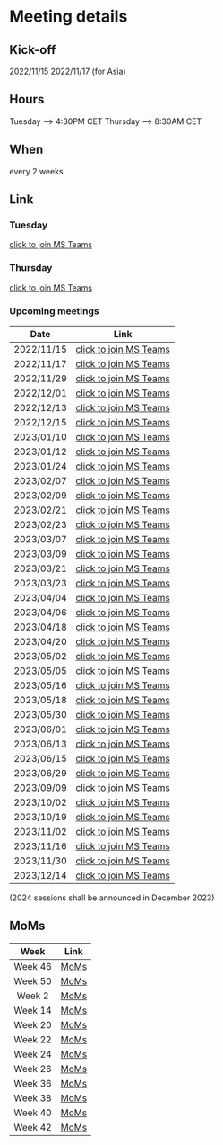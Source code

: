 # Meeting details

## Kick-off

2022/11/15
2022/11/17 (for Asia)

## Hours

Tuesday --> 4:30PM CET
Thursday --> 8:30AM CET

## When

every 2 weeks

## Link

### Tuesday

[click to join MS Teams](https://teams.microsoft.com/l/meetup-join/19%3ameeting_ZWQ4OGE0ZGUtYjY2MC00MjBiLWFmYzItNWRjMmQyN2JjYmZl%40thread.v2/0?context=%7b%22Tid%22%3a%22a1859c9b-6466-499c-adbc-ddbcb69c97dd%22%2c%22Oid%22%3a%227716fdb3-6a83-4680-90c5-a32f08253ae4%22%7d)

### Thursday

[click to join MS Teams](https://teams.microsoft.com/l/meetup-join/19%3ameeting_NzIxMmIzM2YtYTU3ZS00NDUwLTg0MTktZjExNmVlZjU3ZDA1%40thread.v2/0?context=%7b%22Tid%22%3a%22a1859c9b-6466-499c-adbc-ddbcb69c97dd%22%2c%22Oid%22%3a%227716fdb3-6a83-4680-90c5-a32f08253ae4%22%7d)

### Upcoming meetings

|Date|Link|
|---|---|
|2022/11/15|[click to join MS Teams](https://teams.microsoft.com/l/meetup-join/19%3ameeting_ZWQ4OGE0ZGUtYjY2MC00MjBiLWFmYzItNWRjMmQyN2JjYmZl%40thread.v2/0?context=%7b%22Tid%22%3a%22a1859c9b-6466-499c-adbc-ddbcb69c97dd%22%2c%22Oid%22%3a%227716fdb3-6a83-4680-90c5-a32f08253ae4%22%7d)|
|2022/11/17|[click to join MS Teams](https://teams.microsoft.com/l/meetup-join/19%3ameeting_NzIxMmIzM2YtYTU3ZS00NDUwLTg0MTktZjExNmVlZjU3ZDA1%40thread.v2/0?context=%7b%22Tid%22%3a%22a1859c9b-6466-499c-adbc-ddbcb69c97dd%22%2c%22Oid%22%3a%227716fdb3-6a83-4680-90c5-a32f08253ae4%22%7d)|
|2022/11/29|[click to join MS Teams](https://teams.microsoft.com/l/meetup-join/19%3ameeting_ZWQ4OGE0ZGUtYjY2MC00MjBiLWFmYzItNWRjMmQyN2JjYmZl%40thread.v2/0?context=%7b%22Tid%22%3a%22a1859c9b-6466-499c-adbc-ddbcb69c97dd%22%2c%22Oid%22%3a%227716fdb3-6a83-4680-90c5-a32f08253ae4%22%7d)|
|2022/12/01|[click to join MS Teams](https://teams.microsoft.com/l/meetup-join/19%3ameeting_NzIxMmIzM2YtYTU3ZS00NDUwLTg0MTktZjExNmVlZjU3ZDA1%40thread.v2/0?context=%7b%22Tid%22%3a%22a1859c9b-6466-499c-adbc-ddbcb69c97dd%22%2c%22Oid%22%3a%227716fdb3-6a83-4680-90c5-a32f08253ae4%22%7d)|
|2022/12/13|[click to join MS Teams](https://teams.microsoft.com/l/meetup-join/19%3ameeting_ZWQ4OGE0ZGUtYjY2MC00MjBiLWFmYzItNWRjMmQyN2JjYmZl%40thread.v2/0?context=%7b%22Tid%22%3a%22a1859c9b-6466-499c-adbc-ddbcb69c97dd%22%2c%22Oid%22%3a%227716fdb3-6a83-4680-90c5-a32f08253ae4%22%7d)|
|2022/12/15|[click to join MS Teams](https://teams.microsoft.com/l/meetup-join/19%3ameeting_NzIxMmIzM2YtYTU3ZS00NDUwLTg0MTktZjExNmVlZjU3ZDA1%40thread.v2/0?context=%7b%22Tid%22%3a%22a1859c9b-6466-499c-adbc-ddbcb69c97dd%22%2c%22Oid%22%3a%227716fdb3-6a83-4680-90c5-a32f08253ae4%22%7d)|
|2023/01/10|[click to join MS Teams](https://teams.microsoft.com/l/meetup-join/19%3ameeting_NzIxMmIzM2YtYTU3ZS00NDUwLTg0MTktZjExNmVlZjU3ZDA1%40thread.v2/0?context=%7b%22Tid%22%3a%22a1859c9b-6466-499c-adbc-ddbcb69c97dd%22%2c%22Oid%22%3a%227716fdb3-6a83-4680-90c5-a32f08253ae4%22%7d)|
|2023/01/12|[click to join MS Teams](https://teams.microsoft.com/l/meetup-join/19%3ameeting_NzIxMmIzM2YtYTU3ZS00NDUwLTg0MTktZjExNmVlZjU3ZDA1%40thread.v2/0?context=%7b%22Tid%22%3a%22a1859c9b-6466-499c-adbc-ddbcb69c97dd%22%2c%22Oid%22%3a%227716fdb3-6a83-4680-90c5-a32f08253ae4%22%7d)|
|2023/01/24|[click to join MS Teams](https://teams.microsoft.com/l/meetup-join/19%3ameeting_NzIxMmIzM2YtYTU3ZS00NDUwLTg0MTktZjExNmVlZjU3ZDA1%40thread.v2/0?context=%7b%22Tid%22%3a%22a1859c9b-6466-499c-adbc-ddbcb69c97dd%22%2c%22Oid%22%3a%227716fdb3-6a83-4680-90c5-a32f08253ae4%22%7d)|
|2023/02/07|[click to join MS Teams](https://teams.microsoft.com/l/meetup-join/19%3ameeting_NzIxMmIzM2YtYTU3ZS00NDUwLTg0MTktZjExNmVlZjU3ZDA1%40thread.v2/0?context=%7b%22Tid%22%3a%22a1859c9b-6466-499c-adbc-ddbcb69c97dd%22%2c%22Oid%22%3a%227716fdb3-6a83-4680-90c5-a32f08253ae4%22%7d)|
|2023/02/09|[click to join MS Teams](https://teams.microsoft.com/l/meetup-join/19%3ameeting_NzIxMmIzM2YtYTU3ZS00NDUwLTg0MTktZjExNmVlZjU3ZDA1%40thread.v2/0?context=%7b%22Tid%22%3a%22a1859c9b-6466-499c-adbc-ddbcb69c97dd%22%2c%22Oid%22%3a%227716fdb3-6a83-4680-90c5-a32f08253ae4%22%7d)|
|2023/02/21|[click to join MS Teams](https://teams.microsoft.com/l/meetup-join/19%3ameeting_NzIxMmIzM2YtYTU3ZS00NDUwLTg0MTktZjExNmVlZjU3ZDA1%40thread.v2/0?context=%7b%22Tid%22%3a%22a1859c9b-6466-499c-adbc-ddbcb69c97dd%22%2c%22Oid%22%3a%227716fdb3-6a83-4680-90c5-a32f08253ae4%22%7d)|
|2023/02/23|[click to join MS Teams](https://teams.microsoft.com/l/meetup-join/19%3ameeting_NzIxMmIzM2YtYTU3ZS00NDUwLTg0MTktZjExNmVlZjU3ZDA1%40thread.v2/0?context=%7b%22Tid%22%3a%22a1859c9b-6466-499c-adbc-ddbcb69c97dd%22%2c%22Oid%22%3a%227716fdb3-6a83-4680-90c5-a32f08253ae4%22%7d)|
|2023/03/07|[click to join MS Teams](https://teams.microsoft.com/l/meetup-join/19%3ameeting_NzIxMmIzM2YtYTU3ZS00NDUwLTg0MTktZjExNmVlZjU3ZDA1%40thread.v2/0?context=%7b%22Tid%22%3a%22a1859c9b-6466-499c-adbc-ddbcb69c97dd%22%2c%22Oid%22%3a%227716fdb3-6a83-4680-90c5-a32f08253ae4%22%7d)|
|2023/03/09|[click to join MS Teams](https://teams.microsoft.com/l/meetup-join/19%3ameeting_NzIxMmIzM2YtYTU3ZS00NDUwLTg0MTktZjExNmVlZjU3ZDA1%40thread.v2/0?context=%7b%22Tid%22%3a%22a1859c9b-6466-499c-adbc-ddbcb69c97dd%22%2c%22Oid%22%3a%227716fdb3-6a83-4680-90c5-a32f08253ae4%22%7d)|
|2023/03/21|[click to join MS Teams](https://teams.microsoft.com/l/meetup-join/19%3ameeting_NzIxMmIzM2YtYTU3ZS00NDUwLTg0MTktZjExNmVlZjU3ZDA1%40thread.v2/0?context=%7b%22Tid%22%3a%22a1859c9b-6466-499c-adbc-ddbcb69c97dd%22%2c%22Oid%22%3a%227716fdb3-6a83-4680-90c5-a32f08253ae4%22%7d)|
|2023/03/23|[click to join MS Teams](https://teams.microsoft.com/l/meetup-join/19%3ameeting_NzIxMmIzM2YtYTU3ZS00NDUwLTg0MTktZjExNmVlZjU3ZDA1%40thread.v2/0?context=%7b%22Tid%22%3a%22a1859c9b-6466-499c-adbc-ddbcb69c97dd%22%2c%22Oid%22%3a%227716fdb3-6a83-4680-90c5-a32f08253ae4%22%7d)|
|2023/04/04|[click to join MS Teams](https://teams.microsoft.com/l/meetup-join/19%3ameeting_NzIxMmIzM2YtYTU3ZS00NDUwLTg0MTktZjExNmVlZjU3ZDA1%40thread.v2/0?context=%7b%22Tid%22%3a%22a1859c9b-6466-499c-adbc-ddbcb69c97dd%22%2c%22Oid%22%3a%227716fdb3-6a83-4680-90c5-a32f08253ae4%22%7d)|
|2023/04/06|[click to join MS Teams](https://teams.microsoft.com/l/meetup-join/19%3ameeting_NzIxMmIzM2YtYTU3ZS00NDUwLTg0MTktZjExNmVlZjU3ZDA1%40thread.v2/0?context=%7b%22Tid%22%3a%22a1859c9b-6466-499c-adbc-ddbcb69c97dd%22%2c%22Oid%22%3a%227716fdb3-6a83-4680-90c5-a32f08253ae4%22%7d)|
|2023/04/18|[click to join MS Teams](https://teams.microsoft.com/l/meetup-join/19%3ameeting_NzIxMmIzM2YtYTU3ZS00NDUwLTg0MTktZjExNmVlZjU3ZDA1%40thread.v2/0?context=%7b%22Tid%22%3a%22a1859c9b-6466-499c-adbc-ddbcb69c97dd%22%2c%22Oid%22%3a%227716fdb3-6a83-4680-90c5-a32f08253ae4%22%7d)|
|2023/04/20|[click to join MS Teams](https://teams.microsoft.com/l/meetup-join/19%3ameeting_NzIxMmIzM2YtYTU3ZS00NDUwLTg0MTktZjExNmVlZjU3ZDA1%40thread.v2/0?context=%7b%22Tid%22%3a%22a1859c9b-6466-499c-adbc-ddbcb69c97dd%22%2c%22Oid%22%3a%227716fdb3-6a83-4680-90c5-a32f08253ae4%22%7d)|
|2023/05/02|[click to join MS Teams](https://teams.microsoft.com/l/meetup-join/19%3ameeting_NzIxMmIzM2YtYTU3ZS00NDUwLTg0MTktZjExNmVlZjU3ZDA1%40thread.v2/0?context=%7b%22Tid%22%3a%22a1859c9b-6466-499c-adbc-ddbcb69c97dd%22%2c%22Oid%22%3a%227716fdb3-6a83-4680-90c5-a32f08253ae4%22%7d)|
|2023/05/05|[click to join MS Teams](https://teams.microsoft.com/l/meetup-join/19%3ameeting_NzIxMmIzM2YtYTU3ZS00NDUwLTg0MTktZjExNmVlZjU3ZDA1%40thread.v2/0?context=%7b%22Tid%22%3a%22a1859c9b-6466-499c-adbc-ddbcb69c97dd%22%2c%22Oid%22%3a%227716fdb3-6a83-4680-90c5-a32f08253ae4%22%7d)|
|2023/05/16|[click to join MS Teams](https://teams.microsoft.com/l/meetup-join/19%3ameeting_NzIxMmIzM2YtYTU3ZS00NDUwLTg0MTktZjExNmVlZjU3ZDA1%40thread.v2/0?context=%7b%22Tid%22%3a%22a1859c9b-6466-499c-adbc-ddbcb69c97dd%22%2c%22Oid%22%3a%227716fdb3-6a83-4680-90c5-a32f08253ae4%22%7d)|
|2023/05/18|[click to join MS Teams](https://teams.microsoft.com/l/meetup-join/19%3ameeting_NzIxMmIzM2YtYTU3ZS00NDUwLTg0MTktZjExNmVlZjU3ZDA1%40thread.v2/0?context=%7b%22Tid%22%3a%22a1859c9b-6466-499c-adbc-ddbcb69c97dd%22%2c%22Oid%22%3a%227716fdb3-6a83-4680-90c5-a32f08253ae4%22%7d)|
|2023/05/30|[click to join MS Teams](https://teams.microsoft.com/l/meetup-join/19%3ameeting_NzIxMmIzM2YtYTU3ZS00NDUwLTg0MTktZjExNmVlZjU3ZDA1%40thread.v2/0?context=%7b%22Tid%22%3a%22a1859c9b-6466-499c-adbc-ddbcb69c97dd%22%2c%22Oid%22%3a%227716fdb3-6a83-4680-90c5-a32f08253ae4%22%7d)|
|2023/06/01|[click to join MS Teams](https://teams.microsoft.com/l/meetup-join/19%3ameeting_NzIxMmIzM2YtYTU3ZS00NDUwLTg0MTktZjExNmVlZjU3ZDA1%40thread.v2/0?context=%7b%22Tid%22%3a%22a1859c9b-6466-499c-adbc-ddbcb69c97dd%22%2c%22Oid%22%3a%227716fdb3-6a83-4680-90c5-a32f08253ae4%22%7d)|
|2023/06/13|[click to join MS Teams](https://teams.microsoft.com/l/meetup-join/19%3ameeting_NzIxMmIzM2YtYTU3ZS00NDUwLTg0MTktZjExNmVlZjU3ZDA1%40thread.v2/0?context=%7b%22Tid%22%3a%22a1859c9b-6466-499c-adbc-ddbcb69c97dd%22%2c%22Oid%22%3a%227716fdb3-6a83-4680-90c5-a32f08253ae4%22%7d)|
|2023/06/15|[click to join MS Teams](https://teams.microsoft.com/l/meetup-join/19%3ameeting_NzIxMmIzM2YtYTU3ZS00NDUwLTg0MTktZjExNmVlZjU3ZDA1%40thread.v2/0?context=%7b%22Tid%22%3a%22a1859c9b-6466-499c-adbc-ddbcb69c97dd%22%2c%22Oid%22%3a%227716fdb3-6a83-4680-90c5-a32f08253ae4%22%7d)|
|2023/06/29|[click to join MS Teams](https://teams.microsoft.com/l/meetup-join/19%3ameeting_NzIxMmIzM2YtYTU3ZS00NDUwLTg0MTktZjExNmVlZjU3ZDA1%40thread.v2/0?context=%7b%22Tid%22%3a%22a1859c9b-6466-499c-adbc-ddbcb69c97dd%22%2c%22Oid%22%3a%227716fdb3-6a83-4680-90c5-a32f08253ae4%22%7d)|
|2023/09/09|[click to join MS Teams](https://teams.microsoft.com/l/meetup-join/19%3ameeting_NzIxMmIzM2YtYTU3ZS00NDUwLTg0MTktZjExNmVlZjU3ZDA1%40thread.v2/0?context=%7b%22Tid%22%3a%22a1859c9b-6466-499c-adbc-ddbcb69c97dd%22%2c%22Oid%22%3a%227716fdb3-6a83-4680-90c5-a32f08253ae4%22%7d)|
|2023/10/02|[click to join MS Teams](https://teams.microsoft.com/l/meetup-join/19%3ameeting_NzIxMmIzM2YtYTU3ZS00NDUwLTg0MTktZjExNmVlZjU3ZDA1%40thread.v2/0?context=%7b%22Tid%22%3a%22a1859c9b-6466-499c-adbc-ddbcb69c97dd%22%2c%22Oid%22%3a%227716fdb3-6a83-4680-90c5-a32f08253ae4%22%7d)|
|2023/10/19|[click to join MS Teams](https://teams.microsoft.com/l/meetup-join/19%3ameeting_NzIxMmIzM2YtYTU3ZS00NDUwLTg0MTktZjExNmVlZjU3ZDA1%40thread.v2/0?context=%7b%22Tid%22%3a%22a1859c9b-6466-499c-adbc-ddbcb69c97dd%22%2c%22Oid%22%3a%227716fdb3-6a83-4680-90c5-a32f08253ae4%22%7d)|
|2023/11/02|[click to join MS Teams](https://teams.microsoft.com/l/meetup-join/19%3ameeting_NzIxMmIzM2YtYTU3ZS00NDUwLTg0MTktZjExNmVlZjU3ZDA1%40thread.v2/0?context=%7b%22Tid%22%3a%22a1859c9b-6466-499c-adbc-ddbcb69c97dd%22%2c%22Oid%22%3a%227716fdb3-6a83-4680-90c5-a32f08253ae4%22%7d)|
|2023/11/16|[click to join MS Teams](https://teams.microsoft.com/l/meetup-join/19%3ameeting_NzIxMmIzM2YtYTU3ZS00NDUwLTg0MTktZjExNmVlZjU3ZDA1%40thread.v2/0?context=%7b%22Tid%22%3a%22a1859c9b-6466-499c-adbc-ddbcb69c97dd%22%2c%22Oid%22%3a%227716fdb3-6a83-4680-90c5-a32f08253ae4%22%7d)|
|2023/11/30|[click to join MS Teams](https://teams.microsoft.com/l/meetup-join/19%3ameeting_NzIxMmIzM2YtYTU3ZS00NDUwLTg0MTktZjExNmVlZjU3ZDA1%40thread.v2/0?context=%7b%22Tid%22%3a%22a1859c9b-6466-499c-adbc-ddbcb69c97dd%22%2c%22Oid%22%3a%227716fdb3-6a83-4680-90c5-a32f08253ae4%22%7d)|
|2023/12/14|[click to join MS Teams](https://teams.microsoft.com/l/meetup-join/19%3ameeting_NzIxMmIzM2YtYTU3ZS00NDUwLTg0MTktZjExNmVlZjU3ZDA1%40thread.v2/0?context=%7b%22Tid%22%3a%22a1859c9b-6466-499c-adbc-ddbcb69c97dd%22%2c%22Oid%22%3a%227716fdb3-6a83-4680-90c5-a32f08253ae4%22%7d)|

(2024 sessions shall be announced in December 2023)

## MoMs

|Week|Link|
|:-:|:-:|
|Week 46|[MoMs](Week46_syncCalls.md)|
|Week 50|[MoMs](2022_Week50_syncCalls.md)|
|Week 2|[MoMs](2023_Week2_syncCalls.md)|
|Week 14|[MoMs](2023_Week14_syncCalls.md)|
|Week 20|[MoMs](2023_Week20_syncCalls.md)|
|Week 22|[MoMs](2023_Week22_syncCalls.md)|
|Week 24|[MoMs](2023_Week24_syncCalls.md)|
|Week 26|[MoMs](2023_Week26_syncCalls.md)|
|Week 36|[MoMs](2023_Week36_syncCalls.md)|
|Week 38|[MoMs](2023_Week38_syncCalls.md)|
|Week 40|[MoMs](2023_Week40_syncCalls.md)|
|Week 42|[MoMs](2023_Week42_syncCalls.md)|
